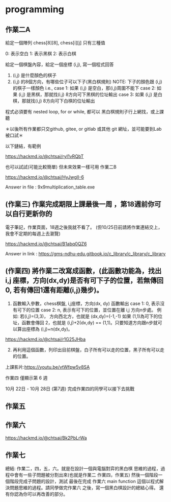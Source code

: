 # programming

## 作業二A
給定一個陣列 chess[8][8], chess[i][j] 只有三種值

0: 表示空白
1: 表示黑棋
2: 表示白棋

給定一個棋盤內容，給定一個座標 (i,j), 寫一個程式回答
1. (i,j) 是什麼顏色的棋子
2. (i,j) 的8個方向，有哪些位子可以下子(黑白棋規則)
NOTE: 下子的顏色跟 (i,j) 的棋子一樣顏色
i.e.,
case 1: 如果 (i,j) 是空白，那(i,j)周圍不能下
case 2: 如果 (i,j) 是黑棋，那就找(i,j) 8方向可下黑棋的位址輸出
case 3: 如果 (i,j) 是白棋，那就找(i,j) 8方向可下白棋的位址輸出

程式必須要有 nested loop, for or while, 都可以
黑白棋規則子行上網找，或上課聽

＊以後所有作業都只交github, gitee, or gitlab 或其他 git 網址，並可能要到Lab被口試＊

以下鏈結，有範例

https://hackmd.io/@chtsai/ryI1vRQbT


也可以試試(可能比較簡單)
但未來效果一樣可用
作業二B

https://hackmd.io/@chtsai/HyJwgII-6

Answer in file : 9x9multiplication_table.exe

## (作業三) 作業完成期限上課最後一周 ，第18週前你可以自行更新你的
電子筆記，作業頁面，18週之後我就不看了。
(但10/25日前請將作業連結交上，我會不定期的每週上去瀏覽)

https://hackmd.io/@chtsai/B1abq0QZ6

Answer in link : https://gms-ndhu-edu.gitbook.io/c_library/c_library/c_library

## (作業四) 將作業二改寫成函數，(此函數功能為，找出 i,j 座標，方向(dx,dy)是否有可下子的位置，若無傳回0, 若有傳回1還有距離(i,j)幾步)。

1. 函數輸入參數，chess棋盤, i,j座標，方向(dx, dy)
函數輸出
 case 1: 0, 表示沒有可下的位置
 case 2: n, 表示有可下的位置，並位置在離 i,j 方向n步處。
 例如: 若(i,j)=(3,3)， 方向西北方，也就是 (dx,dy)=(-1,-1)
 如果 (1,1)為可下的位址，函數會傳回 2，也就是 (i,j)+2(dx,dy) == (1,1)。只要知道方向跟n步就可以算出座標為 (i,j)+n(dx,dy)。

https://hackmd.io/@chtsai/r1G25JHba


2. 再利用這個函數，列印出目前棋盤，白子所有可以走的位置，黑子所有可以走的位置。


上課影片:https://youtu.be/vtWfpw5v8SA

 作業四
僅顯示第 6 週
 	
10月 22日 - 10月 28日 (第7週)
完成作業四的同學可以接下去挑戰
## 作業五
## 作業六

https://hackmd.io/@chtsai/Bk2PbLrWa

## 作業七
總結:
作業二，四，五，六。就是在設計一個與電腦對弈的黑白棋
思維的過程，過程中會有一些子問題被分割出來(也就是作業二
作業四，作業五)
然後一個階段一個階段完成子問題的設計，測試
最後在完成 作業六 main function
這個以程式解決問題思維的過程。請同學做完作業六
之後，寫一個黑白棋設計的總結心得。
還有你認為你可以再改善的部分。
